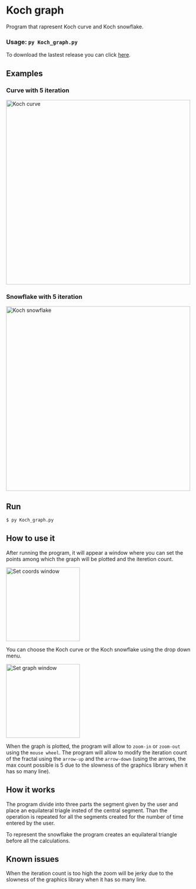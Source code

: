 # Koch graph

Program that rapresent Koch curve and Koch snowflake.

### Usage: `py Koch_graph.py`

To download the lastest release you can click [here](https://github.com/Filippo2903/Koch-Curve/releases/latest).

## Examples
### Curve with 5 iteration
<img src="https://user-images.githubusercontent.com/107002401/235722138-f532fdb2-8a1c-4f4a-9362-271d393e9838.png" alt="Koch curve" width=500 />

### Snowflake with 5 iteration
<img src="https://user-images.githubusercontent.com/107002401/235722252-fc92a61e-173b-41e0-aceb-8cd0d87af5bd.png" alt="Koch snowflake" width=500 />

## Run
```bash
$ py Koch_graph.py
```

## How to use it
After running the program, it will appear a window where you can set the points among which the graph will be plotted and the iteretion count.

<img src="https://user-images.githubusercontent.com/107002401/235721870-20fe5be7-cc40-4930-ab48-dd903b07c9fa.png" alt="Set coords window" width=200 />

You can choose the Koch curve or the Koch snowflake using the drop down menu.

<img src="https://user-images.githubusercontent.com/107002401/235721987-cea2d9db-885c-4375-bf08-9ca1b41988c6.png" alt="Set graph window" width=200 />

When the graph is plotted, the program will allow to `zoom-in` or `zoom-out` using the `mouse wheel`. The program will allow to modify the iteration count of the 
fractal using the `arrow-up` and the `arrow-down` (using the arrows, the max count possible is 5 due to the slowness of the graphics library when it has so many line).

## How it works
The program divide into three parts the segment given by the user and place an equilateral triagle insted  of the central segment. Than the operation 
is repeated for all the segments created for the number of time entered by the user.

To represent the snowflake the program creates an equilateral triangle before all the calculations.

## Known issues
When the iteration count is too high the zoom will be jerky due to the slowness of the graphics library when it has so many line.
